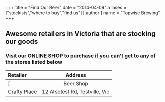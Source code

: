 +++
title = "Find Our Beer"
date = "2014-04-09"
aliases = ["stockists","where to buy","find us"]
[ author ]
  name = "Topwise Brewing"
+++

## Awesome retailers in Victoria that are stocking our goods
### Visit our [ONLINE SHOP](https://www.topwisebrewing.com.au/shop/) to purchase if you can't get to any of the stores listed below

| Retailer    | Address     |
| :---        |    :----:   |
[| Beer Shop     | 123 Test St, Testy, Vic       |](http://www.topwisebrewing.com.au)
| [Crafty Place](http://www.topwisebrewing.com.au/shop/)    | 12 Alsotest Rd, Testville, Vic        |
